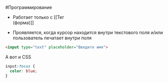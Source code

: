 #Программирование 
- Работает только с [[Тег <form> (форма)]] 
- Проявляется, когда курсор находится внутри текстового поля и/или пользователь печатает внутри поля 
```html
<input type="text" placeholder="Введите имя">
```
А вот и CSS
```css
input:focus {
  color: blue;
}